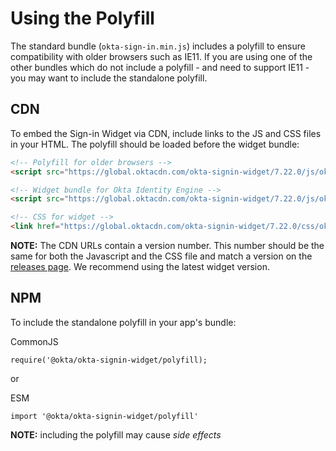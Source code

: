# Using the Polyfill

The standard bundle (`okta-sign-in.min.js`) includes a polyfill to ensure compatibility with older browsers such as IE11. If you are using one of the other bundles which do not include a polyfill - and need to support IE11 - you may want to include the standalone polyfill.

## CDN

To embed the Sign-in Widget via CDN, include links to the JS and CSS files in your HTML. The polyfill should be loaded before the widget bundle:


```html
<!-- Polyfill for older browsers -->
<script src="https://global.oktacdn.com/okta-signin-widget/7.22.0/js/okta-sign-in.polyfill.min.js" type="text/javascript" integrity="sha384-QzQIGwIndxyBdHRQOwgjmQJLod6LRMchZyYg7RUq8FUECvPvreqauQhkU2FF9EGD" crossorigin="anonymous"></script>

<!-- Widget bundle for Okta Identity Engine -->
<script src="https://global.oktacdn.com/okta-signin-widget/7.22.0/js/okta-sign-in.oie.min.js" type="text/javascript" integrity="sha384-Zasf2CGSUl77YLg1i4nMKvjtFYTiLBymt8WDhg6ZdXdzg2vF5dMe3+oos3/F/Zpz" crossorigin="anonymous"></script>

<!-- CSS for widget -->
<link href="https://global.oktacdn.com/okta-signin-widget/7.22.0/css/okta-sign-in.min.css" type="text/css" rel="stylesheet" integrity="sha384-4MFLFWndyGkfT8NgzmoJbWDD4YjzbMANE7ncx/sqPLBTkSqnrgFzjaQ0r8PewThU" crossorigin="anonymous" />
```

**NOTE:** The CDN URLs contain a version number. This number should be the same for both the Javascript and the CSS file and match a version on the [releases page](https://github.com/okta/okta-signin-widget/releases). We recommend using the latest widget version.

## NPM

To include the standalone polyfill in your app's bundle:

CommonJS
```
require('@okta/okta-signin-widget/polyfill);
```

or

ESM
```
import '@okta/okta-signin-widget/polyfill'
```

**NOTE:** including the polyfill may cause *side effects*
